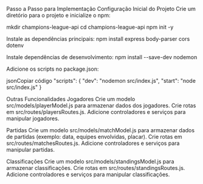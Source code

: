 Passo a Passo para Implementação
 Configuração Inicial do Projeto
Crie um diretório para o projeto e inicialize o npm:


mkdir champions-league-api
cd champions-league-api
npm init -y


Instale as dependências principais:
npm install express body-parser cors dotenv

Instale dependências de desenvolvimento:
npm install --save-dev nodemon

Adicione os scripts no package.json:

jsonCopiar código
"scripts": {
  "dev": "nodemon src/index.js",
  "start": "node src/index.js"
}


Outras Funcionalidades
Jogadores
Crie um modelo src/models/playerModel.js para armazenar dados dos jogadores.
Crie rotas em src/routes/playersRoutes.js.
Adicione controladores e serviços para manipular jogadores.

Partidas
Crie um modelo src/models/matchModel.js para armazenar dados de partidas (exemplo: data, equipes envolvidas, placar).
Crie rotas em src/routes/matchesRoutes.js.
Adicione controladores e serviços para manipular partidas.

Classificações
Crie um modelo src/models/standingsModel.js para armazenar classificações.
Crie rotas em src/routes/standingsRoutes.js.
Adicione controladores e serviços para manipular classificações.
